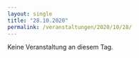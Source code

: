 ```yaml
---
layout: single
title: "28.10.2020"
permalink: /veranstaltungen/2020/10/28/
---
```


Keine Veranstaltung an diesem Tag.
